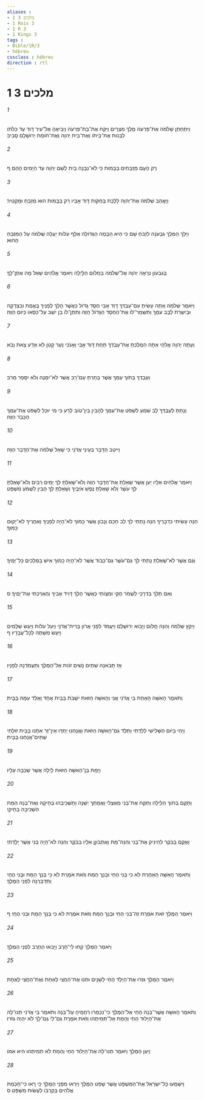 ```yaml
---
aliases : 
- 1 מלכים 3
- 1 Rois 3
- 1 R 3
- 1 Kings 3
tags : 
- Bible/1R/3
- hébreu
cssclass : hébreu
direction : rtl
---
```


# 1 מלכים 3

###### 1
וַיִּתְחַתֵּן שְׁלֹמֹה אֶת־פַּרְעֹה מֶלֶךְ מִצְרָיִם וַיִּקַּח אֶת־בַּת־פַּרְעֹה וַיְבִיאֶהָ אֶל־עִיר דָּוִד עַד כַּלֹּתֹו לִבְנֹות אֶת־בֵּיתֹו וְאֶת־בֵּית יְהוָה וְאֶת־חֹומַת יְרוּשָׁלִַם סָבִיב׃
###### 2
רַק הָעָם מְזַבְּחִים בַּבָּמֹות כִּי לֹא־נִבְנָה בַיִת לְשֵׁם יְהוָה עַד הַיָּמִים הָהֵם׃ ף
###### 3
וַיֶּאֱהַב שְׁלֹמֹה אֶת־יְהוָה לָלֶכֶת בְּחֻקֹּות דָּוִד אָבִיו רַק בַּבָּמֹות הוּא מְזַבֵּחַ וּמַקְטִיר׃
###### 4
וַיֵּלֶךְ הַמֶּלֶךְ גִּבְעֹנָה לִזְבֹּחַ שָׁם כִּי הִיא הַבָּמָה הַגְּדֹולָה אֶלֶף עֹלֹות יַעֲלֶה שְׁלֹמֹה עַל הַמִּזְבֵּחַ הַהוּא׃
###### 5
בְּגִבְעֹון נִרְאָה יְהֹוָה אֶל־שְׁלֹמֹה בַּחֲלֹום הַלָּיְלָה וַיֹּאמֶר אֱלֹהִים שְׁאַל מָה אֶתֶּן־לָךְ׃
###### 6
וַיֹּאמֶר שְׁלֹמֹה אַתָּה עָשִׂיתָ עִם־עַבְדְּךָ דָוִד אָבִי חֶסֶד גָּדֹול כַּאֲשֶׁר הָלַךְ לְפָנֶיךָ בֶּאֱמֶת וּבִצְדָקָה וּבְיִשְׁרַת לֵבָב עִמָּךְ וַתִּשְׁמָר־לֹו אֶת־הַחֶסֶד הַגָּדֹול הַזֶּה וַתִּתֶּן־לֹו בֵן יֹשֵׁב עַל־כִּסְאֹו כַּיֹּום הַזֶּה׃
###### 7
וְעַתָּה יְהוָה אֱלֹהָי אַתָּה הִמְלַכְתָּ אֶת־עַבְדְּךָ תַּחַת דָּוִד אָבִי וְאָנֹכִי נַעַר קָטֹן לֹא אֵדַע צֵאת וָבֹא׃
###### 8
וְעַבְדְּךָ בְּתֹוךְ עַמְּךָ אֲשֶׁר בָּחָרְתָּ עַם־רָב אֲשֶׁר לֹא־יִמָּנֶה וְלֹא יִסָּפֵר מֵרֹב׃
###### 9
וְנָתַתָּ לְעַבְדְּךָ לֵב שֹׁמֵעַ לִשְׁפֹּט אֶת־עַמְּךָ לְהָבִין בֵּין־טֹוב לְרָע כִּי מִי יוּכַל לִשְׁפֹּט אֶת־עַמְּךָ הַכָּבֵד הַזֶּה׃
###### 10
וַיִּיטַב הַדָּבָר בְּעֵינֵי אֲדֹנָי כִּי שָׁאַל שְׁלֹמֹה אֶת־הַדָּבָר הַזֶּה׃
###### 11
וַיֹּאמֶר אֱלֹהִים אֵלָיו יַעַן אֲשֶׁר שָׁאַלְתָּ אֶת־הַדָּבָר הַזֶּה וְלֹא־שָׁאַלְתָּ לְּךָ יָמִים רַבִּים וְלֹא־שָׁאַלְתָּ לְּךָ עֹשֶׁר וְלֹא שָׁאַלְתָּ נֶפֶשׁ אֹיְבֶיךָ וְשָׁאַלְתָּ לְּךָ הָבִין לִשְׁמֹעַ מִשְׁפָּט׃
###### 12
הִנֵּה עָשִׂיתִי כִּדְבָרֶיךָ הִנֵּה נָתַתִּי לְךָ לֵב חָכָם וְנָבֹון אֲשֶׁר כָּמֹוךָ לֹא־הָיָה לְפָנֶיךָ וְאַחֲרֶיךָ לֹא־יָקוּם כָּמֹוךָ׃
###### 13
וְגַם אֲשֶׁר לֹא־שָׁאַלְתָּ נָתַתִּי לָךְ גַּם־עֹשֶׁר גַּם־כָּבֹוד אֲשֶׁר לֹא־הָיָה כָמֹוךָ אִישׁ בַּמְּלָכִים כָּל־יָמֶיךָ׃
###### 14
וְאִם תֵּלֵךְ בִּדְרָכַי לִשְׁמֹר חֻקַּי וּמִצְוֹתַי כַּאֲשֶׁר הָלַךְ דָּוִיד אָבִיךָ וְהַאַרַכְתִּי אֶת־יָמֶיךָ׃ ס
###### 15
וַיִּקַץ שְׁלֹמֹה וְהִנֵּה חֲלֹום וַיָּבֹוא יְרוּשָׁלִַם וַיַּעֲמֹד לִפְנֵי אֲרֹון בְּרִית־אֲדֹנָי וַיַּעַל עֹלֹות וַיַּעַשׂ שְׁלָמִים וַיַּעַשׂ מִשְׁתֶּה לְכָל־עֲבָדָיו׃ ף
###### 16
אָז תָּבֹאנָה שְׁתַּיִם נָשִׁים זֹנֹות אֶל־הַמֶּלֶךְ וַתַּעֲמֹדְנָה לְפָנָיו׃
###### 17
וַתֹּאמֶר הָאִשָּׁה הָאַחַת בִּי אֲדֹנִי אֲנִי וְהָאִשָּׁה הַזֹּאת יֹשְׁבֹת בְּבַיִת אֶחָד וָאֵלֵד עִמָּהּ בַּבָּיִת׃
###### 18
וַיְהִי בַּיֹּום הַשְּׁלִישִׁי לְלִדְתִּי וַתֵּלֶד גַּם־הָאִשָּׁה הַזֹּאת וַאֲנַחְנוּ יַחְדָּו אֵין־זָר אִתָּנוּ בַּבַּיִת זוּלָתִי שְׁתַּיִם־אֲנַחְנוּ בַּבָּיִת׃
###### 19
וַיָּמָת בֶּן־הָאִשָּׁה הַזֹּאת לָיְלָה אֲשֶׁר שָׁכְבָה עָלָיו׃
###### 20
וַתָּקָם בְּתֹוךְ הַלַּיְלָה וַתִּקַּח אֶת־בְּנִי מֵאֶצְלִי וַאֲמָתְךָ יְשֵׁנָה וַתַּשְׁכִּיבֵהוּ בְּחֵיקָהּ וְאֶת־בְּנָהּ הַמֵּת הִשְׁכִּיבָה בְחֵיקִי׃
###### 21
וָאָקֻם בַּבֹּקֶר לְהֵינִיק אֶת־בְּנִי וְהִנֵּה־מֵת וָאֶתְבֹּוןֵן אֵלָיו בַּבֹּקֶר וְהִנֵּה לֹא־הָיָה בְנִי אֲשֶׁר יָלָדְתִּי׃
###### 22
וַתֹּאמֶר הָאִשָּׁה הָאַחֶרֶת לֹא כִי בְּנִי הַחַי וּבְנֵךְ הַמֵּת וְזֹאת אֹמֶרֶת לֹא כִי בְּנֵךְ הַמֵּת וּבְנִי הֶחָי וַתְּדַבֵּרְנָה לִפְנֵי הַמֶּלֶךְ׃
###### 23
וַיֹּאמֶר הַמֶּלֶךְ זֹאת אֹמֶרֶת זֶה־בְּנִי הַחַי וּבְנֵךְ הַמֵּת וְזֹאת אֹמֶרֶת לֹא כִי בְּנֵךְ הַמֵּת וּבְנִי הֶחָי׃ ף
###### 24
וַיֹּאמֶר הַמֶּלֶךְ קְחוּ לִי־חָרֶב וַיָּבִאוּ הַחֶרֶב לִפְנֵי הַמֶּלֶךְ׃
###### 25
וַיֹּאמֶר הַמֶּלֶךְ גִּזְרוּ אֶת־הַיֶּלֶד הַחַי לִשְׁנָיִם וּתְנוּ אֶת־הַחֲצִי לְאַחַת וְאֶת־הַחֲצִי לְאֶחָת׃
###### 26
וַתֹּאמֶר הָאִשָּׁה אֲשֶׁר־בְּנָהּ הַחַי אֶל־הַמֶּלֶךְ כִּי־נִכְמְרוּ רַחֲמֶיהָ עַל־בְּנָהּ וַתֹּאמֶר בִּי אֲדֹנִי תְּנוּ־לָהּ אֶת־הַיָּלוּד הַחַי וְהָמֵת אַל־תְּמִיתֻהוּ וְזֹאת אֹמֶרֶת גַּם־לִי גַם־לָךְ לֹא יִהְיֶה גְּזֹרוּ׃
###### 27
וַיַּעַן הַמֶּלֶךְ וַיֹּאמֶר תְּנוּ־לָהּ אֶת־הַיָּלוּד הַחַי וְהָמֵת לֹא תְמִיתֻהוּ הִיא אִמֹּו׃
###### 28
וַיִּשְׁמְעוּ כָל־יִשְׂרָאֵל אֶת־הַמִּשְׁפָּט אֲשֶׁר שָׁפַט הַמֶּלֶךְ וַיִּרְאוּ מִפְּנֵי הַמֶּלֶךְ כִּי רָאוּ כִּי־חָכְמַת אֱלֹהִים בְּקִרְבֹּו לַעֲשֹׂות מִשְׁפָּט׃ ס
